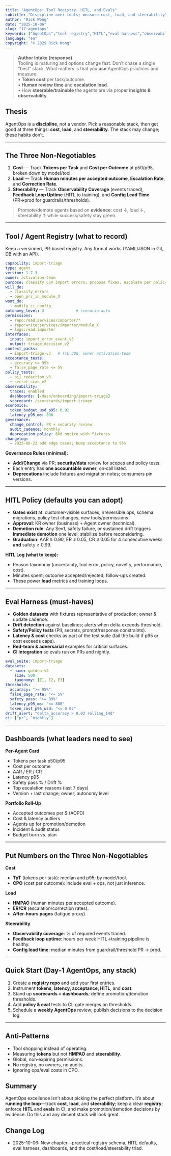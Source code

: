 ```yaml
---
title: "AgentOps: Tool Registry, HITL, and Evals"
subtitle: "Discipline over tools; measure cost, load, and steerability"
author: "Rick Wong"
date: "2025-10-06"
slug: "17-agentops"
keywords: ["AgentOps","tool registry","HITL","eval harness","observability","tokens","review time","steerability","trainability","cost per outcome"]
language: "en"
copyright: "© 2025 Rick Wong"
---
```


> **Author Intake (response)**  
> Tooling is maturing and options change fast. Don’t chase a single “best” stack. What matters is that you **use** AgentOps practices and measure:  
> • **Token cost** per task/outcome.  
> • **Human review time** and **escalation load**.  
> • How **steerable/trainable** the agents are via proper **insights & observability**.

## Thesis
AgentOps is a **discipline**, not a vendor. Pick a reasonable stack, then get good at three things: **cost**, **load**, and **steerability**. The stack may change; these habits don’t.

---

## The Three Non‑Negotiables
1) **Cost** — Track **Tokens per Task** and **Cost per Outcome** at p50/p95, broken down by model/tool.  
2) **Load** — Track **Human minutes per accepted outcome**, **Escalation Rate**, and **Correction Rate**.  
3) **Steerability** — Track **Observability Coverage** (events traced), **Feedback Loop Uptime** (HITL to training), and **Config Lead Time** (PR→prod for guardrails/thresholds).

> Promote/demote agents based on **evidence**: cost ↓, load ↓, steerability ↑ while success/safety stay green.

---

## Tool / Agent Registry (what to record)
Keep a versioned, PR‑based registry. Any format works (YAML/JSON in Git, DB with an API).

```yaml
capability: import-triage
type: agent
version: 1.7.3
owner: activation-team
purpose: classify CSV import errors; propose fixes; escalate per policy
will_do:
  - classify_errors
  - open_prs_in_module_X
wont_do:
  - modify_ci_config
autonomy_level: 3              # scenario-auto
permissions:
  - repo:read:services/importer/*
  - repo:write:services/importer/module_X
  - logs:read:importer
interfaces:
  input: import_error_event_v3
  output: triage_decision_v2
context_packs:
  - import-triage-v3   # TTL 30d, owner activation-team
acceptance_tests:
  - accuracy >= 95%
  - false_page_rate <= 5%
policy_tests:
  - pii_redaction_v3
  - secret_scan_v2
observability:
  traces: enabled
  dashboards: [/dash/onboarding/import-triage]
  scorecard: /scorecards/import-triage
economics:
  token_budget_usd_p95: 0.02
  latency_p95_ms: 800
governance:
  change_control: PR + security review
  audit_cadence: monthly
  deprecation_policy: 60d notice with fixtures
changelog:
  - 2025-08-22 add edge cases; bump acceptance to 95%
```

**Governance Rules (minimal):**
- **Add/Change** via PR; **security/data** review for scopes and policy tests.  
- Each entry has **one accountable owner**; on‑call listed.  
- **Deprecations** include fixtures and migration notes; consumers pin versions.

---

## HITL Policy (defaults you can adopt)
- **Gates exist** at: customer‑visible surfaces, irreversible ops, schema migrations, policy test changes, new tools/permissions.  
- **Approval**: KR owner (business) + Agent owner (technical).  
- **Demotion rule**: Any Sev1, safety failure, or sustained drift triggers **immediate demotion** one level; stabilize before reconsidering.  
- **Graduation**: AAR ≥ 0.90, ER ≤ 0.05, CR ≤ 0.05 for 4 consecutive weeks **and** safety ≥ 0.99.

**HITL Log (what to keep):**
- Reason taxonomy (uncertainty, tool error, policy, novelty, performance, cost).  
- Minutes spent; outcome accepted/rejected; follow‑ups created.  
- These power **load** metrics and training loops.

---

## Eval Harness (must‑haves)
- **Golden datasets** with fixtures representative of production; owner & update cadence.  
- **Drift detection** against baselines; alerts when delta exceeds threshold.  
- **Safety/Policy tests** (PII, secrets, prompt/response constraints).  
- **Latency & cost** checks as part of the test suite (fail the build if p95 or cost exceeds caps).  
- **Red‑team & adversarial** examples for critical surfaces.  
- **CI integration** so evals run on PRs and nightly.

```yaml
eval_suite: import-triage
datasets:
  - name: golden-v2
    size: 500
    taxonomy: [E1, E2, E3]
thresholds:
  accuracy: ">= 95%"
  false_page_rate: "<= 5%"
  safety_pass: ">= 99%"
  latency_p95_ms: "<= 800"
  token_cost_p95_usd: "<= 0.02"
drift_alert: "delta_accuracy > 0.02 rolling_14d"
ci: ["pr", "nightly"]
```

---

## Dashboards (what leaders need to see)
**Per‑Agent Card**  
- Tokens per task p50/p95  
- Cost per outcome  
- AAR / ER / CR  
- Latency p95  
- Safety pass % / Drift %  
- Top escalation reasons (last 7 days)  
- Version + last change; owner; autonomy level

**Portfolio Roll‑Up**  
- Accepted outcomes per $ (AOPD)  
- Cost & latency outliers  
- Agents up for promotion/demotion  
- Incident & audit status  
- Budget burn vs. plan

---

## Put Numbers on the Three Non‑Negotiables
**Cost**
- **TpT** (tokens per task): median and p95; by model/tool.  
- **CPO** (cost per outcome): include eval + ops, not just inference.

**Load**
- **HMPAO** (human minutes per accepted outcome).  
- **ER/CR** (escalation/correction rates).  
- **After‑hours pages** (fatigue proxy).

**Steerability**
- **Observability coverage**: % of required events traced.  
- **Feedback loop uptime**: hours per week HITL→training pipeline is healthy.  
- **Config lead time**: median minutes from guardrail/threshold PR → prod.

---

## Quick Start (Day‑1 AgentOps, any stack)
1. Create a **registry repo** and add your first entries.  
2. Instrument **tokens, latency, acceptance, HITL**, and **cost**.  
3. Stand up **scorecards + dashboards**; define promotion/demotion thresholds.  
4. Add **policy & eval** tests to CI; gate merges on thresholds.  
5. Schedule a **weekly AgentOps** review; publish decisions to the decision log.

---

## Anti‑Patterns
- Tool shopping instead of operating.  
- Measuring **tokens** but not **HMPAO** and **steerability**.  
- Global, non‑expiring permissions.  
- No registry, no owners, no audits.  
- Ignoring ops/eval costs in CPO.

## Summary
AgentOps excellence isn’t about picking the perfect platform. It’s about **running the loop**—track **cost**, **load**, and **steerability**; keep a clear **registry**; enforce **HITL** and **evals** in CI; and make promotion/demotion decisions by evidence. Do this and any decent stack will look great.

## Change Log
- 2025-10-06: New chapter—practical registry schema, HITL defaults, eval harness, dashboards, and the cost/load/steerability triad.
